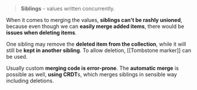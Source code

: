 > **Siblings** - values written concurrently.

When it comes to merging the values, **siblings can't be rashly unioned**, because even though we can **easily merge added items**, there would be **issues when deleting items**. 

One sibling may remove the **deleted item from the collection**, while it will still be **kept in another sibling**. To allow deletion, [[Tombstone marker]] can be used.

Usually custom **merging code is error-prone**. The **automatic merge** is possible as well, **using CRDT**s, which merges siblings in sensible way including deletions.
